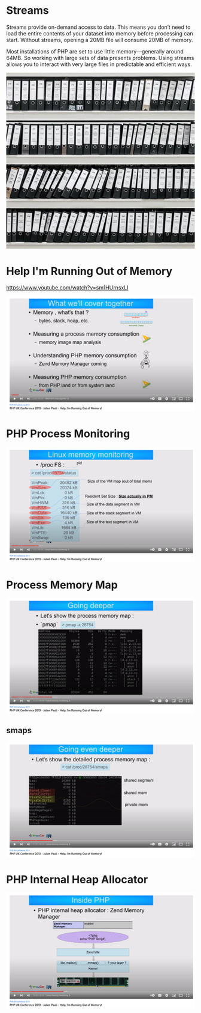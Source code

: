 # Streams

Streams provide on-demand access to data. This means you don’t need to load the entire contents of your dataset into memory before processing can start. Without streams, opening a 20MB file will consume 20MB of memory.

Most installations of PHP are set to use little memory—generally around 64MB. So working with large sets of data presents problems. Using streams allows you to interact with very large files in predictable and efficient ways.

![](book-stream.png)

# Help I'm Running Out of Memory

https://www.youtube.com/watch?v=sm1HUrnsxLI

![](help.png)

# PHP Process Monitoring

![](proc.png)

# Process Memory Map

![](pmap.png)

## smaps

![](smaps.png)

# PHP Internal Heap Allocator

![](heap.png)